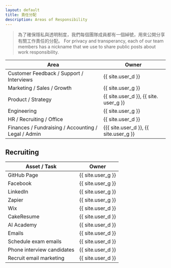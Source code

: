 ```yaml
---
layout: default
title: 責任分配
description: Areas of Responsibility
---
```


> 為了確保隱私與透明制度，我們每個團隊成員都有一個綽號，用來公開分享有關工作責任的分配。
> For privacy and transperancy, each of our team members has a nickname that we use to share public posts about work responsibility. 

| Area | Owner |
| --- | --- |
| Customer Feedback / Support / Interviews | {{ site.user_d }} |
| Marketing / Sales / Growth | {{ site.user_g }} |
| Product / Strategy | {{ site.user_d }}, {{ site. user_g }} |
| Engineering | {{ site.user_g }} |
| HR / Recruiting / Office | {{ site.user_d }} |
| Finances / Fundraising / Accounting / Legal / Admin | {{{ site.user_d }}, {{ site.user_g }} | 

## Recruiting 

| Asset / Task | Owner |
| --- | --- |
| GitHub Page | {{ site.user_g }} |
| Facebook | {{ site.user_g }} |
| LinkedIn | {{ site.user_g }} |
| Zapier | {{ site.user_g }} |
| Wix | {{ site.user_d }} |
| CakeResume | {{ site.user_d }} |
| AI Academy | {{ site.user_d }} |
| Emails | {{ site.user_d }} |
| Schedule exam emails | {{ site.user_d }} |
| Phone interview candidates | {{ site.user_d }} |
| Recruit email marketing | {{ site.user_d }} |